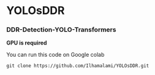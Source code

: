 # YOLOsDDR

### DDR-Detection-YOLO-Transformers

**GPU is required**

You can run this code on Google colab

```
git clone https://github.com/Ilhamalami/YOLOsDDR.git

```
